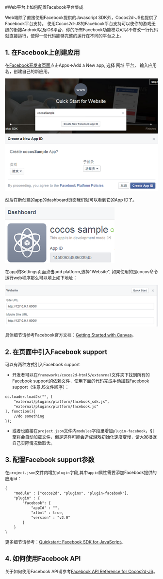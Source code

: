 #Web平台上如何配置Facebook平台集成

Web端除了直接使用Facebook提供的Javascript SDK外，Cocos2d-JS也提供了Facebook平台支持。
使用Cocos2d-JS的Facebook平台支持可以使你的游戏无缝的衔接Android以及iOS平台，你的所有Facebook功能模块可以不修改一行代码就直接运行，使得一份代码能够完整的运行在不同的平台之上。

## 1. 在Facebook上创建应用

在[Facebook开发者页面](https://developers.facebook.com/)点击Apps->Add a New app, 选择 网址 平台， 输入应用名，创建自己的新应用。

![](./1.PNG)
![](./1_2.PNG)

然后在新创建的app的dashboard页面我们就可以看到它的App ID了。

![](./2.PNG)

在app的Settings页面点击add platform,选择"Website", 如果使用的是cocos命令运行web程序那么可以填上如下地址：

![](./2_2.png)

具体细节请参考Facebook官方文档：[Getting Started with Canvas](http://developers.facebook.com/docs/games/canvas/)。

## 2. 在页面中引入Facebook support

可以有两种方式引入Facebook support

- 开发者可以在`frameworks/cocos2d-html5/extenrnal`文件夹下找到所有的Facebook support的依赖文件，使用下面的代码完成手动加载Facebook support（注意JS文件顺序）：

```
cc.loader.loadJs("", [
    "external/pluginx/platform/facebook_sdk.js",
    "external/pluginx/platform/facebook.js"
], function(){
    //do something
});
```

- 或者也直接在`project.json`文件内`modules`字段里增加`plugin-facebook`，引擎将会自动加载文件，但是这样可能会造成游戏初始化速度变慢，请大家根据自己实际情况做取舍。

## 3. 配置Facebook support参数

在`project.json`文件内增加`plugin`字段,其中`appid`属性需要添加Facebook提供的应用id：

```
{
    "module" : ["cocos2d", "pluginx", "plugin-facebook"],
    "plugin" : {
        "facebook": {
            "appId" : "", 
            "xfbml" : true,
            "version" : "v2.0"
        }
    }
}
```

更多细节请参考：[Quickstart: Facebook SDK for JavaScript](http://developers.facebook.com/docs/javascript/quickstart/)。 

## 4. 如何使用Facebook API

关于如何使用Facebook API请参考[Facebook API Reference for Cocos2d-JS](../api-reference/en.md)。